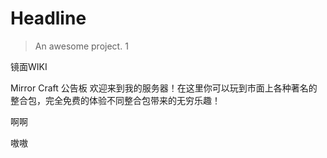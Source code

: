 # Headline

> An awesome project.
> 1

镜面WIKI



Mirror Craft 公告板 
欢迎来到我的服务器！在这里你可以玩到市面上各种著名的整合包，完全免费的体验不同整合包带来的无穷乐趣！

啊啊



嗷嗷